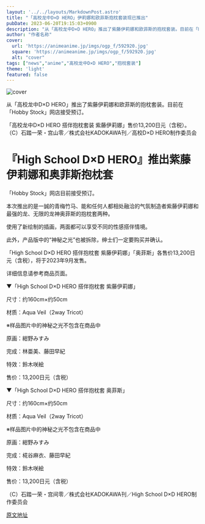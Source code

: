 ```yaml
---
layout: '../../layouts/MarkdownPost.astro'
title: "「高校龙中D×D HERO」伊莉娜和欧菲斯抱枕套装现已推出"
pubDate: 2023-06-20T19:15:03+0900
description: "从「高校龙中D×D HERO」推出了紫藤伊莉娜和欧菲斯的抱枕套装。目前在「Hobby Stock」网店接受预订。"
author: "作者名称"
cover:
  url: 'https://animeanime.jp/imgs/ogp_f/592920.jpg'
  square: 'https://animeanime.jp/imgs/ogp_f/592920.jpg'
  alt: "cover"
tags: ["news","anime","高校龙中D×D HERO","抱枕套装"]
theme: 'light'
featured: false
---
```


![cover](https://animeanime.jp/imgs/ogp_f/592920.jpg)

从「高校龙中D×D HERO」推出了紫藤伊莉娜和欧菲斯的抱枕套装。目前在「Hobby Stock」网店接受预订。

「高校龙中D×D HERO 搭伴抱枕套装 紫藤伊莉娜」售价13,200日元（含税）。（C）石踏一荣・宫山零／株式会社KADOKAWA刊／高校D×D HERO制作委员会

# 『High School D×D HERO』推出紫藤伊莉娜和奥菲斯抱枕套

「Hobby Stock」网店目前接受预订。

本次推出的是一誠的青梅竹马、能和任何人都相处融洽的气氛制造者紫藤伊莉娜和最强的龙、无限的龙神奥菲斯的抱枕套两种。

使用了新绘制的插画，两面都可以享受不同的性感搭伴情境。

此外，产品版中的“神秘之光”也被拆除，绅士们一定要购买并确认。

「High School D×D HERO 搭伴抱枕套 紫藤伊莉娜」「奥菲斯」各售价13,200日元（含税），将于2023年9月发售。

详细信息请参考商品页面。

▼「High School D×D HERO 搭伴抱枕套 紫藤伊莉娜」

尺寸：约160cm×约50cm

材质：Aqua Veil（2way Tricot）

※样品图片中的神秘之光不包含在商品中

原画：紺野みすみ

完成：林亜美、藤田早紀

特效：鈴木咲絵

售价：13,200日元（含税）

▼「High School D×D HERO 搭伴抱枕套 奥菲斯」

尺寸：约160cm×约50cm

材质：Aqua Veil（2way Tricot）

※样品图片中的神秘之光不包含在商品中

原画：紺野みすみ

完成：椛谷麻衣、藤田早紀

特效：鈴木咲絵

售价：13,200日元（含税）

（C）石踏一荣・宫间零／株式会社KADOKAWA刊／High School D×D HERO制作委员会

  [原文地址](https://animeanime.jp/article/2023/06/20/78061.html)